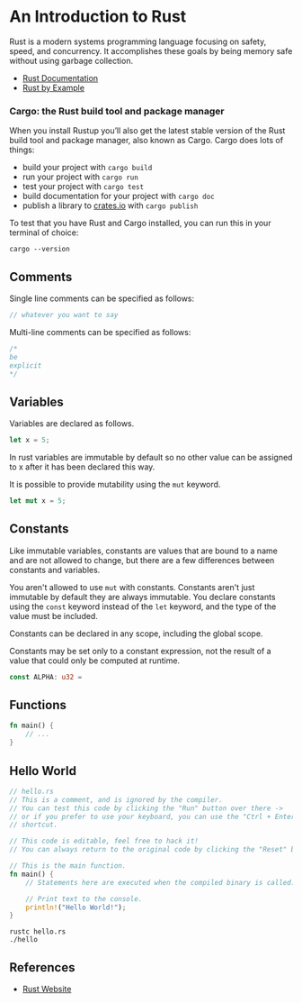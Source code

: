 
# An Introduction to Rust

Rust is a modern systems programming language focusing on safety, speed, and concurrency. It accomplishes these goals by being memory safe without using garbage collection.

- [Rust Documentation](https://doc.rust-lang.org/stable/)
- [Rust by Example](https://doc.rust-lang.org/rust-by-example/)



### Cargo: the Rust build tool and package manager

When you install Rustup you’ll also get the latest stable version of the Rust build tool and package manager, also known as Cargo. Cargo does lots of things:

- build your project with `cargo build`
- run your project with `cargo run`
- test your project with `cargo test`
- build documentation for your project with `cargo doc`
- publish a library to [crates.io](https://crates.io/) with `cargo publish`

To test that you have Rust and Cargo installed, you can run this in your terminal of choice:

`cargo --version`

## Comments

Single line comments can be specified as follows:

```rust
// whatever you want to say
```

Multi-line comments can be specified as follows:

```rust
/*
be
explicit
*/
```

## Variables

Variables are declared as follows.

```rust
let x = 5;
```

In rust variables are immutable by default so no other value can be assigned to x after it has been declared this way.

It is possible to provide mutability using the `mut` keyword.

```rust
let mut x = 5;
```

## Constants

Like immutable variables, constants are values that are bound to a name and are not allowed to change, but there are a few differences between constants and variables.

You aren't allowed to use `mut` with constants. Constants aren't just immutable by default they  are always immutable. You declare constants using the `const` keyword instead of the `let` keyword, and the type of the value must be included.

Constants can be declared in any scope, including the global scope.

Constants may be set only to a constant expression, not the result of a value that could only be computed at runtime.



```rust
const ALPHA: u32 = 
```

## Functions

```rust
fn main() {
	// ...
}
```

## Hello World

```rust
// hello.rs
// This is a comment, and is ignored by the compiler.
// You can test this code by clicking the "Run" button over there ->
// or if you prefer to use your keyboard, you can use the "Ctrl + Enter"
// shortcut.

// This code is editable, feel free to hack it!
// You can always return to the original code by clicking the "Reset" button ->

// This is the main function.
fn main() {
    // Statements here are executed when the compiled binary is called.

    // Print text to the console.
    println!("Hello World!");
}
```

```shell
rustc hello.rs
./hello
```




## References

- [Rust Website](https://www.rust-lang.org/)

